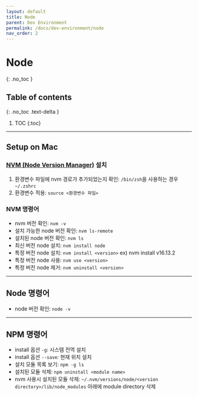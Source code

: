 ```yaml
---
layout: default
title: Node
parent: Dev Environment
permalink: /docs/dev-environment/node
nav_order: 2
---
```


# Node
{: .no_toc }

## Table of contents
{: .no_toc .text-delta }

1. TOC
{:toc}

---

## Setup on Mac

### [NVM (Node Version Manager)](https://github.com/nvm-sh/nvm) 설치
1. 환경변수 파일에 nvm 경로가 추가되었는지 확인: `/bin/zsh`을 사용하는 경우 `~/.zshrc`
2. 환경변수 적용: `source <환경변수 파일>`

### NVM 명령어
- nvm 버전 확인: `nvm -v`
- 설치 가능한 node 버전 확인: `nvm ls-remote`
- 설치된 node 버전 확인: `nvm ls`
- 최신 버전 node 설치: `nvm install node`
- 특정 버전 node 설치: `nvm install <version>` ex) nvm install v16.13.2
- 특정 버전 node 사용: `nvm use <version>`
- 특정 버전 node 제거: `nvm uninstall <version>`

---

## Node 명령어
- node 버전 확인: `node -v`

---

## NPM 명령어
- install 옵션 `-g`: 시스템 전역 설치
- install 옵션 `--save`: 현재 위치 설치
- 설치 모듈 목록 보기: `npm -g ls`
- 설치된 모듈 삭제: `npm uninstall <module name>`
- nvm 사용시 설치된 모듈 삭제: `~/.nvm/versions/node/<version directory>/lib/node_modules` 아래에 module directory 삭제
